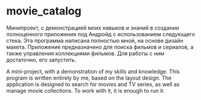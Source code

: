 # movie_catalog
Минипроект, с демонстрацией моих навыков и знаний в создании полноценного приложения под Андройд с использованием следующего стека. Эта программа написана полностью мной, на основе дизайн макета. 
Приложение предназначено для поиска фильмов и сериалов, а также управления коллекциями фильмов. Для работы с ним достаточно, его запустить.

A mini-project, with a demonstration of my skills and knowledge. This program is written entirely by me, based on the layout design.
The application is designed to search for movies and TV series, as well as manage movie collections. To work with it, it is enough to run it.
